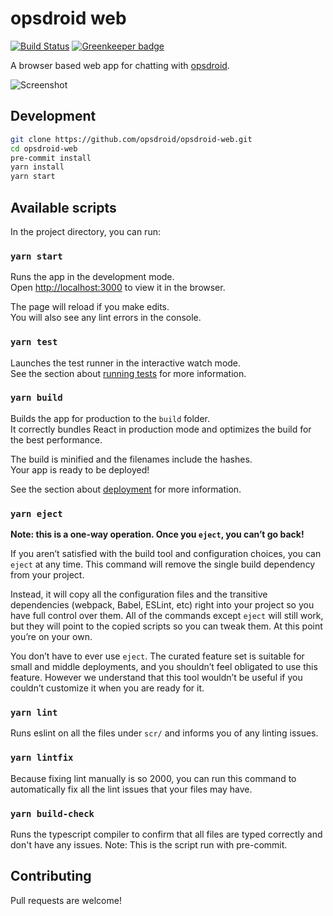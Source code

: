# opsdroid web

[![Build Status](https://travis-ci.com/opsdroid/opsdroid-web.svg?branch=master)](https://travis-ci.com/opsdroid/opsdroid-web)
[![Greenkeeper badge](https://badges.greenkeeper.io/opsdroid/opsdroid-web.svg)](https://greenkeeper.io/)

A browser based web app for chatting with [opsdroid](https://github.com/opsdroid/opsdroid).

![Screenshot](https://user-images.githubusercontent.com/1610850/56742336-73e49580-676c-11e9-896a-9df8adfab37d.png)

## Development

```bash
git clone https://github.com/opsdroid/opsdroid-web.git
cd opsdroid-web
pre-commit install
yarn install
yarn start
```

## Available scripts

In the project directory, you can run:

### `yarn start`

Runs the app in the development mode.\
Open [http://localhost:3000](http://localhost:3000) to view it in the browser.

The page will reload if you make edits.\
You will also see any lint errors in the console.

### `yarn test`

Launches the test runner in the interactive watch mode.\
See the section about [running tests](https://facebook.github.io/create-react-app/docs/running-tests) for more information.

### `yarn build`

Builds the app for production to the `build` folder.\
It correctly bundles React in production mode and optimizes the build for the best performance.

The build is minified and the filenames include the hashes.\
Your app is ready to be deployed!

See the section about [deployment](https://facebook.github.io/create-react-app/docs/deployment) for more information.

### `yarn eject`

**Note: this is a one-way operation. Once you `eject`, you can’t go back!**

If you aren’t satisfied with the build tool and configuration choices, you can `eject` at any time. This command will remove the single build dependency from your project.

Instead, it will copy all the configuration files and the transitive dependencies (webpack, Babel, ESLint, etc) right into your project so you have full control over them. All of the commands except `eject` will still work, but they will point to the copied scripts so you can tweak them. At this point you’re on your own.

You don’t have to ever use `eject`. The curated feature set is suitable for small and middle deployments, and you shouldn’t feel obligated to use this feature. However we understand that this tool wouldn’t be useful if you couldn’t customize it when you are ready for it.

### `yarn lint`

Runs eslint on all the files under `scr/` and informs you of any linting issues. 

### `yarn lintfix`

Because fixing lint manually is so 2000, you can run this command to automatically fix all the lint issues that your files may have.

### `yarn build-check`

Runs the typescript compiler to confirm that all files are typed correctly and don't have any issues. 
Note: This is the script run with pre-commit.

## Contributing

Pull requests are welcome!